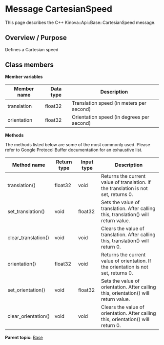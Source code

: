 # Message CartesianSpeed

This page describes the C++ Kinova::Api::Base::CartesianSpeed message.

## Overview / Purpose

Defines a Cartesian speed

## Class members

 **Member variables** 

|Member name|Data type|Description|
|-----------|---------|-----------|
|translation|float32|Translation speed \(in meters per second\)|
|orientation|float32|Orientation speed \(in degrees per second\)|

 **Methods** 

The methods listed below are some of the most commonly used. Please refer to Google Protocol Buffer documentation for an exhaustive list.

|Method name|Return type|Input type|Description|
|-----------|-----------|----------|-----------|
|translation\(\)|float32|void|Returns the current value of translation. If the translation is not set, returns 0.|
|set\_translation\(\)|void|float32|Sets the value of translation. After calling this, translation\(\) will return value.|
|clear\_translation\(\)|void|void|Clears the value of translation. After calling this, translation\(\) will return 0.|
|orientation\(\)|float32|void|Returns the current value of orientation. If the orientation is not set, returns 0.|
|set\_orientation\(\)|void|float32|Sets the value of orientation. After calling this, orientation\(\) will return value.|
|clear\_orientation\(\)|void|void|Clears the value of orientation. After calling this, orientation\(\) will return 0.|

**Parent topic:** [Base](../references/summary_Base.md)

